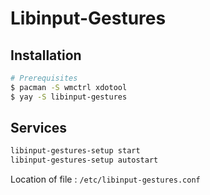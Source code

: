 # Libinput-Gestures

## Installation
```zsh
# Prerequisites
$ pacman -S wmctrl xdotool
$ yay -S libinput-gestures
```

## Services
```zsh
libinput-gestures-setup start
libinput-gestures-setup autostart
```

Location of file : `/etc/libinput-gestures.conf`
